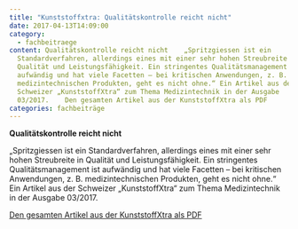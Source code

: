 ```yaml
---
title: "Kunststoffxtra: Qualitätskontrolle reicht nicht"
date: 2017-04-13T14:09:00
category:
  - fachbeitraege
content: Qualitätskontrolle reicht nicht    „Spritzgiessen ist ein
  Standardverfahren, allerdings eines mit einer sehr hohen Streubreite in
  Qualität und Leistungsfähigkeit. Ein stringentes Qualitätsmanagement ist
  aufwändig und hat viele Facetten – bei kritischen Anwendungen, z. B.
  medizintechnischen Produkten, geht es nicht ohne.“ Ein Artikel aus der
  Schweizer „KunststoffXtra“ zum Thema Medizintechnik in der Ausgabe
  03/2017.    Den gesamten Artikel aus der KunststoffXtra als PDF
categories: fachbeiträge
---
```


<p><strong>Qualitätskontrolle reicht nicht</strong></p>



<p>„Spritzgiessen ist ein Standardverfahren, allerdings eines mit einer sehr hohen Streubreite in Qualität und Leistungsfähigkeit. Ein stringentes Qualitätsmanagement ist aufwändig und hat viele Facetten – bei kritischen Anwendungen, z. B. medizintechnischen Produkten, geht es nicht ohne.“ Ein Artikel aus der Schweizer „KunststoffXtra“ zum Thema Medizintechnik in der Ausgabe 03/2017.</p>



<p><a href="https://pfaffgmbh.com/downloads/Kunststoffxtra-S34.pdf" target="_blank" rel="noreferrer noopener" aria-label=" (öffnet in neuem Tab)">Den gesamten Artikel aus der KunststoffXtra als PDF</a></p>
